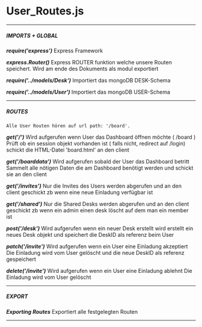<h1>User_Routes.js</h1>

---------------------------------------------------------------------------

##### IMPORTS + GLOBAL

**_require('express')_**
    Express Framework

**_express.Router()_**
    Express ROUTER funktion welche unsere Routen speichert.
    Wird am ende des Dokuments als modul exportiert

**_require('../models/Desk')_**
    Importiert das mongoDB DESK-Schema

**_require('../models/User')_**
    Importiert das mongoDB USER-Schema

---------------------------------------------------------------------------

##### ROUTES
    Alle User Routen hören auf url path: '/board'.

**_get('/')_**
    Wird aufgerufen wenn User das Dashboard öffnen möchte ( /board )
    Prüft ob ein session objekt vorhanden ist ( falls nicht, redirect auf /login)
    schickt die HTML-Datei 'board.html' an den client

**_get('/boarddata')_**
    Wird aufgerufen sobald der User das Dashboard betritt
    Sammelt alle nötigen Daten die am Dashboard benötigt werden und schickt sie an den client

**_get('/invites')_**
    Nur die Invites des Users werden abgerufen und an den client geschickt
    zb wenn eine neue Einladung verfügbar ist

**_get('/shared')_**
    Nur die Shared Desks werden abgerufen und an den client geschickt
    zb wenn ein admin einen desk löscht auf dem man ein member ist

**_post('/desk')_**
    Wird aufgerufen wenn ein neuer Desk erstellt wird
    erstellt ein neues Desk objekt und speichert die DeskID als referenz beim User

**_patch('/invite')_**
    Wird aufgerufen wenn ein User eine Einladung akzeptiert
    Die Einladung wird vom User gelöscht und die neue DeskID als referenz gespeichert

**_delete('/invite')_**
    Wird aufgerufen wenn ein User eine Einladung ablehnt
    Die Einladung wird vom User gelöscht

---------------------------------------------------------------------------

##### EXPORT

**_Exporting Routes_**
    Exportiert alle festgelegten Routen

---------------------------------------------------------------------------